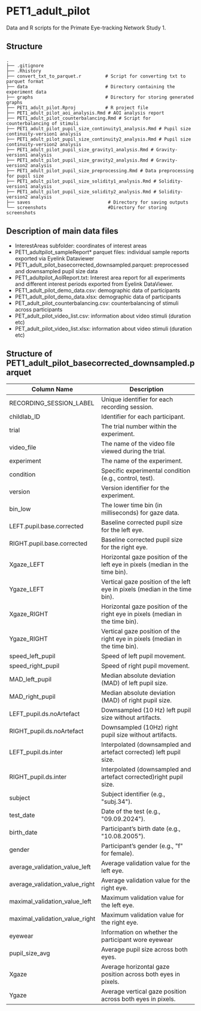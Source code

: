 # PET1_adult_pilot
Data and R scripts for the Primate Eye-tracking Network Study 1.

## Structure
```
.
├── .gitignore
├── .Rhistory
├── convert_txt_to_parquet.r         # Script for converting txt to parquet format
├── data                             # Directory containing the experiment data
├── graphs                           # Directory for storing generated graphs
├── PET1_adult_pilot.Rproj           # R project file
├── PET1_adult_pilot_aoi_analysis.Rmd # AOI analysis report
├── PET1_adult_pilot_counterbalancing.Rmd # Script for counterbalancing of stimuli
├── PET1_adult_pilot_pupil_size_continuity1_analysis.Rmd # Pupil size continuity-version1 analysis 
├── PET1_adult_pilot_pupil_size_continuity2_analysis.Rmd # Pupil size continuity-version2 analysis
├── PET1_adult_pilot_pupil_size_gravity1_analysis.Rmd # Gravity-version1 analysis
├── PET1_adult_pilot_pupil_size_gravity2_analysis.Rmd # Gravity-version2 analysis
├── PET1_adult_pilot_pupil_size_preprocessing.Rmd # Data preprocessing for pupil size
├── PET1_adult_pilot_pupil_size_solidity1_analysis.Rmd # Solidity-version1 analysis 
├── PET1_adult_pilot_pupil_size_solidity2_analysis.Rmd # Solidity-version2 analysis
├── saves                             # Directory for saving outputs
└── screenshots                       #Directory for storing screenshots
```

## Description of main data files
* InterestAreas subfolder: coordinates of interest areas
* PET1_adultpilot_sampleReport* parquet files: individual sample reports exported via Eyelink Dataviewer
* PET1_adult_pilot_basecorrected_downsampled.parquet: preprocessed and downsampled pupil size data
* PET1_adultpilot_AoIReport.txt: Interest area report for all experiments and different interest periods exported from Eyelink DataViewer.
* PET1_adult_pilot_demo_data.csv: demographic data of participants
* PET1_adult_pilot_demo_data.xlsx: demographic data of participants
* PET_adult_pilot_counterbalancing.csv: counterbalancing of stimuli across participants
* PET_adult_pilot_video_list.csv: information about video stimuli (duration etc)
* PET_adult_pilot_video_list.xlsx: information about video stimuli (duration etc)

## Structure of PET1_adult_pilot_basecorrected_downsampled.parquet

| Column Name                    | Description                                                        |
|--------------------------------|--------------------------------------------------------------------|
| RECORDING_SESSION_LABEL        | Unique identifier for each recording session.                      |
| childlab_ID                    | Identifier for each  participant.                                  |
| trial                          | The trial number within the experiment.                            |
| video_file                     | The name of the video file viewed during the trial.                |
| experiment                     | The name of the experiment.                                        |
| condition                      | Specific experimental condition (e.g., control, test).             |
| version                        | Version identifier for the experiment.                             |
| bin_low                        | The lower time bin (in milliseconds) for gaze data.                |
| LEFT.pupil.base.corrected      | Baseline corrected pupil size for the left eye.                    |
| RIGHT.pupil.base.corrected     | Baseline corrected pupil size for the right eye.                   |
| Xgaze_LEFT                     | Horizontal gaze position of the left eye in pixels (median in the time bin).                |
| Ygaze_LEFT                     | Vertical gaze position of the left eye in pixels (median in the time bin).                  |
| Xgaze_RIGHT                    | Horizontal gaze position of the right eye in pixels (median in the time bin).               |
| Ygaze_RIGHT                    | Vertical gaze position of the right eye in pixels (median in the time bin).                 |
| speed_left_pupil               | Speed of left pupil movement.                                      |
| speed_right_pupil              | Speed of right pupil movement.                                     |
| MAD_left_pupil                 | Median absolute deviation (MAD) of left pupil size.                |
| MAD_right_pupil                | Median absolute deviation (MAD) of right pupil size.               |
| LEFT_pupil.ds.noArtefact       | Downsampled (10 Hz) left pupil size without artifacts.             |
| RIGHT_pupil.ds.noArtefact      | Downsampled (10Hz) right pupil size without artifacts.             |
| LEFT_pupil.ds.inter            | Interpolated (downsampled and artefact corrected) left pupil size. |
| RIGHT_pupil.ds.inter           | Interpolated  (downsampled and artefact corrected)right pupil size.|
| subject                        | Subject identifier (e.g., "subj.34").                              |
| test_date                      | Date of the test (e.g., "09.09.2024").                             |
| birth_date                     | Participant’s birth date (e.g., "10.08.2005").                     |
| gender                         | Participant’s gender (e.g., "f" for female).                       |
| average_validation_value_left  | Average validation value for the left eye.                         |
| average_validation_value_right | Average validation value for the right eye.                        |
| maximal_validation_value_left  | Maximum validation value for the left eye.                         |
| maximal_validation_value_right | Maximum validation value for the right eye.                        |
| eyewear                        | Information on whether the participant wore eyewear                |
| pupil_size_avg                 | Average pupil size across both eyes.                               |
| Xgaze                          | Average horizontal gaze position across both eyes in pixels.       |
| Ygaze                          | Average vertical gaze position across both eyes in pixels.         |


